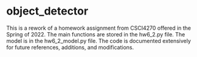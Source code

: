 # object_detector

This is a rework of a homework assignment from CSCI4270 offered in the Spring of 2022. 
The main functions are stored in the hw6_2.py file. The model is in the hw6_2_model.py file.
The code is documented extensively for future references, additions, and modifications.
